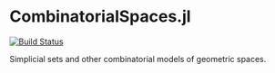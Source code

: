 # CombinatorialSpaces.jl

[![Build Status](https://github.com/AlgebraicJulia/CombinatorialSpaces.jl/workflows/Tests/badge.svg)](https://github.com/AlgebraicJulia/CombinatorialSpaces.jl/actions?query=workflow%3ATests)

Simplicial sets and other combinatorial models of geometric spaces.
